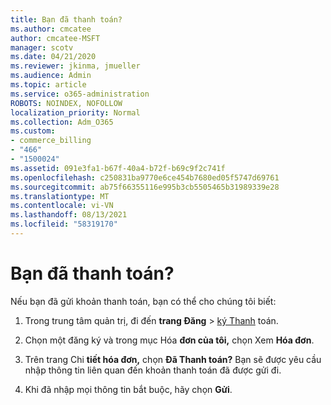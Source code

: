 ```yaml
---
title: Bạn đã thanh toán?
ms.author: cmcatee
author: cmcatee-MSFT
manager: scotv
ms.date: 04/21/2020
ms.reviewer: jkinma, jmueller
ms.audience: Admin
ms.topic: article
ms.service: o365-administration
ROBOTS: NOINDEX, NOFOLLOW
localization_priority: Normal
ms.collection: Adm_O365
ms.custom:
- commerce_billing
- "466"
- "1500024"
ms.assetid: 091e3fa1-b67f-40a4-b72f-b69c9f2c741f
ms.openlocfilehash: c250831ba9770e6ce454b7680ed05f5747d69761
ms.sourcegitcommit: ab75f66355116e995b3cb5505465b31989339e28
ms.translationtype: MT
ms.contentlocale: vi-VN
ms.lasthandoff: 08/13/2021
ms.locfileid: "58319170"
---
```

# <a name="already-paid"></a>Bạn đã thanh toán?

Nếu bạn đã gửi khoản thanh toán, bạn có thể cho chúng tôi biết:
  
1. Trong trung tâm quản trị, đi đến **trang Đăng** \> [ký Thanh](https://go.microsoft.com/fwlink/p/?linkid=842054) toán.

2. Chọn một đăng ký và trong mục Hóa **đơn của tôi,** chọn Xem **Hóa đơn**.

3. Trên trang Chi **tiết hóa đơn,** chọn **Đã Thanh toán?** Bạn sẽ được yêu cầu nhập thông tin liên quan đến khoản thanh toán đã được gửi đi.

4. Khi đã nhập mọi thông tin bắt buộc, hãy chọn **Gửi**.